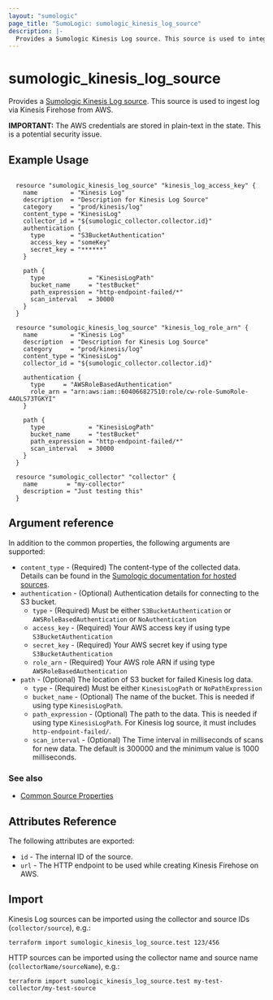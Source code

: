 ```yaml
---
layout: "sumologic"
page_title: "SumoLogic: sumologic_kinesis_log_source"
description: |-
  Provides a Sumologic Kinesis Log source. This source is used to integrate with Log Stream via Kinesis Firehose from AWS.
---
```


# sumologic_kinesis_log_source

Provides a [Sumologic Kinesis Log source][2]. This source is used to ingest log via Kinesis Firehose from AWS.

__IMPORTANT:__ The AWS credentials are stored in plain-text in the state. This is a potential security issue.

## Example Usage
```hcl

  resource "sumologic_kinesis_log_source" "kinesis_log_access_key" {
    name         = "Kinesis Log"
    description  = "Description for Kinesis Log Source"
    category     = "prod/kinesis/log"
    content_type = "KinesisLog"
    collector_id = "${sumologic_collector.collector.id}"
    authentication {
      type       = "S3BucketAuthentication"
      access_key = "someKey"
      secret_key = "******"
    }

    path {
      type            = "KinesisLogPath"
      bucket_name     = "testBucket"
      path_expression = "http-endpoint-failed/*"
      scan_interval   = 30000
    }
  }

  resource "sumologic_kinesis_log_source" "kinesis_log_role_arn" {
    name         = "Kinesis Log"
    description  = "Description for Kinesis Log Source"
    category     = "prod/kinesis/log"
    content_type = "KinesisLog"
    collector_id = "${sumologic_collector.collector.id}"

    authentication {
      type     = "AWSRoleBasedAuthentication"
      role_arn = "arn:aws:iam::604066827510:role/cw-role-SumoRole-4AOLS73TGKYI"
    }

    path {
      type            = "KinesisLogPath"
      bucket_name     = "testBucket"
      path_expression = "http-endpoint-failed/*"
      scan_interval   = 30000
    }
  }

  resource "sumologic_collector" "collector" {
    name        = "my-collector"
    description = "Just testing this"
  }

```

## Argument reference

In addition to the common properties, the following arguments are supported:

 - `content_type` - (Required) The content-type of the collected data. Details can be found in the [Sumologic documentation for hosted sources][1].
 - `authentication` - (Optional) Authentication details for connecting to the S3 bucket.
     + `type` - (Required) Must be either `S3BucketAuthentication` or `AWSRoleBasedAuthentication` or `NoAuthentication`
     + `access_key` - (Required) Your AWS access key if using type `S3BucketAuthentication`
     + `secret_key` - (Required) Your AWS secret key if using type `S3BucketAuthentication`
     + `role_arn` - (Required) Your AWS role ARN if using type `AWSRoleBasedAuthentication`
 - `path` - (Optional) The location of S3 bucket for failed Kinesis log data.
     + `type` - (Required) Must be either `KinesisLogPath` or `NoPathExpression`
     + `bucket_name` - (Optional) The name of the bucket. This is needed if using type `KinesisLogPath`. 
     + `path_expression` - (Optional) The path to the data. This is needed if using type `KinesisLogPath`. For Kinesis log source, it must includes `http-endpoint-failed/`.
     + `scan_interval` - (Optional) The Time interval in milliseconds of scans for new data. The default is 300000 and the minimum value is 1000 milliseconds.

### See also
   * [Common Source Properties](https://registry.terraform.io/providers/SumoLogic/sumologic/latest/docs#common-source-properties)

## Attributes Reference
The following attributes are exported:

- `id` - The internal ID of the source.
- `url` - The HTTP endpoint to be used while creating Kinesis Firehose on AWS.

## Import
Kinesis Log sources can be imported using the collector and source IDs (`collector/source`), e.g.:

```hcl
terraform import sumologic_kinesis_log_source.test 123/456
```

HTTP sources can be imported using the collector name and source name (`collectorName/sourceName`), e.g.:

```hcl
terraform import sumologic_kinesis_log_source.test my-test-collector/my-test-source
```

[1]: https://help.sumologic.com/Send_Data/Sources/03Use_JSON_to_Configure_Sources/JSON_Parameters_for_Hosted_Sources
[2]: https://help.sumologic.com/03Send-Data/Sources/02Sources-for-Hosted-Collectors/Amazon-Web-Services/AWS_Kinesis_Firehose_for_Logs_Source
